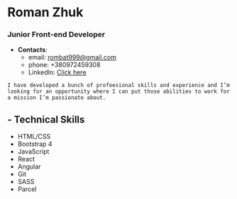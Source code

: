 # Roman Zhuk

### Junior Front-end Developer

- **Contacts**:
  - email: rombat999@gmail.com
  - phone: +380972459308
  - LinkedIn: [Click here](https://www.linkedin.com/in/roman-zhuk/)

```
I have developed a bunch of profeesional skills and experience and I’m looking for an opportunity where I can put those abilities to work for a mission I’m passionate about.
```

## - Technical Skills
* HTML/CSS
* Bootstrap 4
* JavaScript
* React
* Angular
* Git 
* SASS
* Parcel
